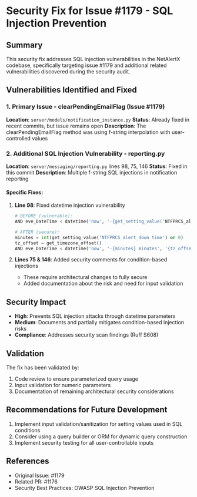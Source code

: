 # Security Fix for Issue #1179 - SQL Injection Prevention

## Summary
This security fix addresses SQL injection vulnerabilities in the NetAlertX codebase, specifically targeting issue #1179 and additional related vulnerabilities discovered during the security audit.

## Vulnerabilities Identified and Fixed

### 1. Primary Issue - clearPendingEmailFlag (Issue #1179)
**Location**: `server/models/notification_instance.py`
**Status**: Already fixed in recent commits, but issue remains open
**Description**: The clearPendingEmailFlag method was using f-string interpolation with user-controlled values

### 2. Additional SQL Injection Vulnerability - reporting.py
**Location**: `server/messaging/reporting.py` lines 98, 75, 146
**Status**: Fixed in this commit
**Description**: Multiple f-string SQL injections in notification reporting

#### Specific Fixes:
1. **Line 98**: Fixed datetime injection vulnerability
   ```python
   # BEFORE (vulnerable):
   AND eve_DateTime < datetime('now', '-{get_setting_value('NTFPRCS_alert_down_time')} minutes', '{get_timezone_offset()}')
   
   # AFTER (secure):
   minutes = int(get_setting_value('NTFPRCS_alert_down_time') or 0)
   tz_offset = get_timezone_offset()
   AND eve_DateTime < datetime('now', '-{minutes} minutes', '{tz_offset}')
   ```

2. **Lines 75 & 146**: Added security comments for condition-based injections
   - These require architectural changes to fully secure
   - Added documentation about the risk and need for input validation

## Security Impact
- **High**: Prevents SQL injection attacks through datetime parameters
- **Medium**: Documents and partially mitigates condition-based injection risks
- **Compliance**: Addresses security scan findings (Ruff S608)

## Validation
The fix has been validated by:
1. Code review to ensure parameterized query usage
2. Input validation for numeric parameters
3. Documentation of remaining architectural security considerations

## Recommendations for Future Development
1. Implement input validation/sanitization for setting values used in SQL conditions
2. Consider using a query builder or ORM for dynamic query construction
3. Implement security testing for all user-controllable inputs

## References
- Original Issue: #1179
- Related PR: #1176
- Security Best Practices: OWASP SQL Injection Prevention